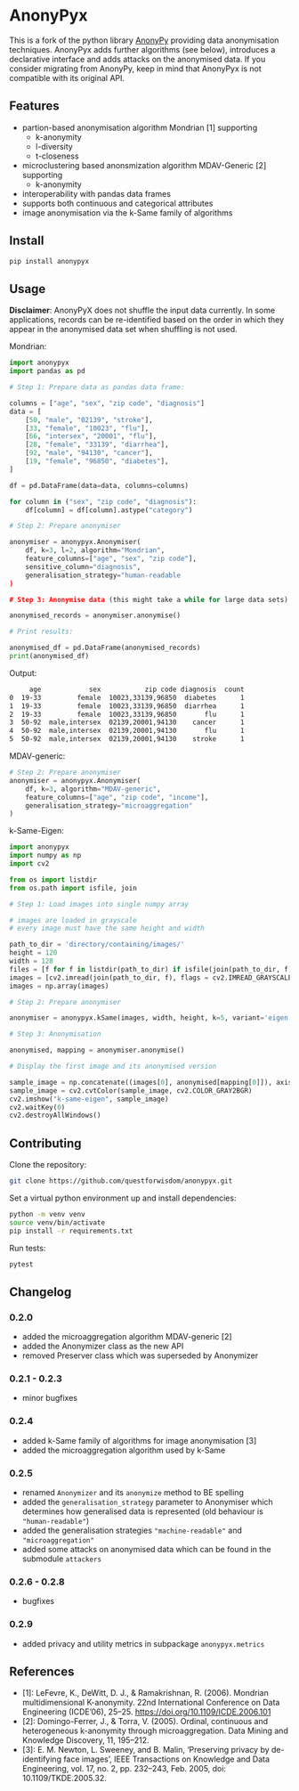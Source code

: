 # AnonyPyx

This is a fork of the python library [AnonyPy](https://pypi.org/project/anonypy/) providing data anonymisation techniques. 
AnonyPyx adds further algorithms (see below), introduces a declarative interface and adds attacks on the anonymised data.
If you consider migrating from AnonyPy, keep in mind that AnonyPyx is not compatible with its original API.

## Features

- partion-based anonymisation algorithm Mondrian [1] supporting
    - k-anonymity
    - l-diversity 
    - t-closeness
- microclustering based anonsmization algorithm MDAV-Generic [2] supporting
    - k-anonymity
- interoperability with pandas data frames
- supports both continuous and categorical attributes 
- image anonymisation via the k-Same family of algorithms

## Install

```bash
pip install anonypyx
```


## Usage

**Disclaimer**: AnonyPyX does not shuffle the input data currently. In some applications, records can be re-identified based on the order in which they appear in the anonymised data set when shuffling is not used. 

Mondrian:

```python
import anonypyx
import pandas as pd

# Step 1: Prepare data as pandas data frame:

columns = ["age", "sex", "zip code", "diagnosis"]
data = [
    [50, "male", "02139", "stroke"],
    [33, "female", "10023", "flu"],
    [66, "intersex", "20001", "flu"],
    [28, "female", "33139", "diarrhea"],
    [92, "male", "94130", "cancer"],
    [19, "female", "96850", "diabetes"],
]

df = pd.DataFrame(data=data, columns=columns)

for column in ("sex", "zip code", "diagnosis"):
    df[column] = df[column].astype("category")

# Step 2: Prepare anonymiser

anonymiser = anonypyx.Anonymiser(
    df, k=3, l=2, algorithm="Mondrian", 
    feature_columns=["age", "sex", "zip code"], 
    sensitive_column="diagnosis",
    generalisation_strategy="human-readable
)

# Step 3: Anonymise data (this might take a while for large data sets)

anonymised_records = anonymiser.anonymise()

# Print results:

anonymised_df = pd.DataFrame(anonymised_records)
print(anonymised_df)
```

Output: 

```bash
     age            sex           zip code diagnosis  count
0  19-33         female  10023,33139,96850  diabetes      1
1  19-33         female  10023,33139,96850  diarrhea      1
2  19-33         female  10023,33139,96850       flu      1
3  50-92  male,intersex  02139,20001,94130    cancer      1
4  50-92  male,intersex  02139,20001,94130       flu      1
5  50-92  male,intersex  02139,20001,94130    stroke      1
```

MDAV-generic:

```python
# Step 2: Prepare anonymiser
anonymiser = anonypyx.Anonymiser(
    df, k=3, algorithm="MDAV-generic", 
    feature_columns=["age", "zip code", "income"], 
    generalisation_strategy="microaggregation"
)
```

k-Same-Eigen:

```python
import anonypyx
import numpy as np
import cv2

from os import listdir
from os.path import isfile, join

# Step 1: Load images into single numpy array

# images are loaded in grayscale
# every image must have the same height and width

path_to_dir = 'directory/containing/images/'
height = 120
width = 128
files = [f for f in listdir(path_to_dir) if isfile(join(path_to_dir, f))]
images = [cv2.imread(join(path_to_dir, f), flags = cv2.IMREAD_GRAYSCALE) for f in listdir(path_to_dir) if isfile(join(path_to_dir, f))]
images = np.array(images)

# Step 2: Prepare anonymiser

anonymiser = anonypyx.kSame(images, width, height, k=5, variant='eigen')

# Step 3: Anonymisation

anonymised, mapping = anonymiser.anonymise()

# Display the first image and its anonymised version

sample_image = np.concatenate((images[0], anonymised[mapping[0]]), axis=1).astype('uint8')
sample_image = cv2.cvtColor(sample_image, cv2.COLOR_GRAY2BGR)
cv2.imshow("k-same-eigen", sample_image)
cv2.waitKey(0)
cv2.destroyAllWindows()
```

## Contributing

Clone the repository:

```bash
git clone https://github.com/questforwisdom/anonypyx.git
```

Set a virtual python environment up and install dependencies:

```bash
python -m venv venv
source venv/bin/activate
pip install -r requirements.txt
```

Run tests:

```bash
pytest
```

## Changelog

### 0.2.0

- added the microaggregation algorithm MDAV-generic [2]
- added the Anonymizer class as the new API 
- removed Preserver class which was superseded by Anonymizer

### 0.2.1 - 0.2.3

- minor bugfixes

### 0.2.4

- added k-Same family of algorithms for image anonymisation [3]
- added the microaggregation algorithm used by k-Same

### 0.2.5

- renamed `Anonymizer` and its `anonymize` method to BE spelling
- added the `generalisation_strategy` parameter to Anonymiser which determines how generalised data is represented (old behaviour is `"human-readable"`)
- added the generalisation strategies `"machine-readable"` and `"microaggregation"`
- added some attacks on anonymised data which can be found in the submodule `attackers`

### 0.2.6 - 0.2.8

- bugfixes

### 0.2.9

- added privacy and utility metrics in subpackage `anonypyx.metrics`

## References

- [1]: LeFevre, K., DeWitt, D. J., & Ramakrishnan, R. (2006). Mondrian multidimensional K-anonymity. 22nd International Conference on Data Engineering (ICDE’06), 25–25. https://doi.org/10.1109/ICDE.2006.101
- [2]: Domingo-Ferrer, J., & Torra, V. (2005). Ordinal, continuous and heterogeneous k-anonymity through microaggregation. Data Mining and Knowledge Discovery, 11, 195–212.
- [3]: E. M. Newton, L. Sweeney, and B. Malin, ‘Preserving privacy by de-identifying face images’, IEEE Transactions on Knowledge and Data Engineering, vol. 17, no. 2, pp. 232–243, Feb. 2005, doi: 10.1109/TKDE.2005.32.

